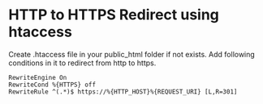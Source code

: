 # HTTP to HTTPS Redirect using htaccess

Create .htaccess file in your public_html folder if not exists. Add following conditions in it to redirect from http to https.
```htaccess
RewriteEngine On
RewriteCond %{HTTPS} off
RewriteRule ^(.*)$ https://%{HTTP_HOST}%{REQUEST_URI} [L,R=301]
```

